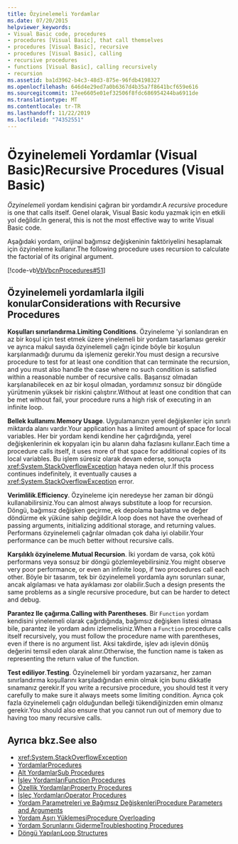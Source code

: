 ```yaml
---
title: Özyinelemeli Yordamlar
ms.date: 07/20/2015
helpviewer_keywords:
- Visual Basic code, procedures
- procedures [Visual Basic], that call themselves
- procedures [Visual Basic], recursive
- procedures [Visual Basic], calling
- recursive procedures
- functions [Visual Basic], calling recursively
- recursion
ms.assetid: ba1d3962-b4c3-48d3-875e-96fdb4198327
ms.openlocfilehash: 646d4e29ed7a0b6367d4b35a7f8641bcf659e616
ms.sourcegitcommit: 17ee6605e01ef32506f8fdc686954244ba6911de
ms.translationtype: MT
ms.contentlocale: tr-TR
ms.lasthandoff: 11/22/2019
ms.locfileid: "74352551"
---
```

# <a name="recursive-procedures-visual-basic"></a><span data-ttu-id="83582-102">Özyinelemeli Yordamlar (Visual Basic)</span><span class="sxs-lookup"><span data-stu-id="83582-102">Recursive Procedures (Visual Basic)</span></span>

<span data-ttu-id="83582-103">*Özyinelemeli* yordam kendisini çağıran bir yordamdır.</span><span class="sxs-lookup"><span data-stu-id="83582-103">A *recursive* procedure is one that calls itself.</span></span> <span data-ttu-id="83582-104">Genel olarak, Visual Basic kodu yazmak için en etkili yol değildir.</span><span class="sxs-lookup"><span data-stu-id="83582-104">In general, this is not the most effective way to write Visual Basic code.</span></span>  
  
 <span data-ttu-id="83582-105">Aşağıdaki yordam, orijinal bağımsız değişkeninin faktöriyelini hesaplamak için özyineleme kullanır.</span><span class="sxs-lookup"><span data-stu-id="83582-105">The following procedure uses recursion to calculate the factorial of its original argument.</span></span>  
  
 [!code-vb[VbVbcnProcedures#51](~/samples/snippets/visualbasic/VS_Snippets_VBCSharp/VbVbcnProcedures/VB/Class1.vb#51)]  
  
## <a name="considerations-with-recursive-procedures"></a><span data-ttu-id="83582-106">Özyinelemeli yordamlarla ilgili konular</span><span class="sxs-lookup"><span data-stu-id="83582-106">Considerations with Recursive Procedures</span></span>

 <span data-ttu-id="83582-107">**Koşulları sınırlandırma**.</span><span class="sxs-lookup"><span data-stu-id="83582-107">**Limiting Conditions**.</span></span> <span data-ttu-id="83582-108">Özyineleme 'yi sonlandıran en az bir koşul için test etmek üzere yinelemeli bir yordam tasarlaması gerekir ve ayrıca makul sayıda özyinelemeli çağrı içinde böyle bir koşulun karşılanmadığı durumu da işlemeniz gerekir.</span><span class="sxs-lookup"><span data-stu-id="83582-108">You must design a recursive procedure to test for at least one condition that can terminate the recursion, and you must also handle the case where no such condition is satisfied within a reasonable number of recursive calls.</span></span> <span data-ttu-id="83582-109">Başarısız olmadan karşılanabilecek en az bir koşul olmadan, yordamınız sonsuz bir döngüde yürütmenin yüksek bir riskini çalıştırır.</span><span class="sxs-lookup"><span data-stu-id="83582-109">Without at least one condition that can be met without fail, your procedure runs a high risk of executing in an infinite loop.</span></span>

 <span data-ttu-id="83582-110">**Bellek kullanımı**.</span><span class="sxs-lookup"><span data-stu-id="83582-110">**Memory Usage**.</span></span> <span data-ttu-id="83582-111">Uygulamanızın yerel değişkenler için sınırlı miktarda alanı vardır.</span><span class="sxs-lookup"><span data-stu-id="83582-111">Your application has a limited amount of space for local variables.</span></span> <span data-ttu-id="83582-112">Her bir yordam kendi kendine her çağırdığında, yerel değişkenlerinin ek kopyaları için bu alanın daha fazlasını kullanır.</span><span class="sxs-lookup"><span data-stu-id="83582-112">Each time a procedure calls itself, it uses more of that space for additional copies of its local variables.</span></span> <span data-ttu-id="83582-113">Bu işlem süresiz olarak devam ederse, sonuçta <xref:System.StackOverflowException> hataya neden olur.</span><span class="sxs-lookup"><span data-stu-id="83582-113">If this process continues indefinitely, it eventually causes a <xref:System.StackOverflowException> error.</span></span>

 <span data-ttu-id="83582-114">**Verimlilik**.</span><span class="sxs-lookup"><span data-stu-id="83582-114">**Efficiency**.</span></span> <span data-ttu-id="83582-115">Özyineleme için neredeyse her zaman bir döngü kullanabilirsiniz.</span><span class="sxs-lookup"><span data-stu-id="83582-115">You can almost always substitute a loop for recursion.</span></span> <span data-ttu-id="83582-116">Döngü, bağımsız değişken geçirme, ek depolama başlatma ve değer döndürme ek yüküne sahip değildir.</span><span class="sxs-lookup"><span data-stu-id="83582-116">A loop does not have the overhead of passing arguments, initializing additional storage, and returning values.</span></span> <span data-ttu-id="83582-117">Performans özyinelemeli çağrılar olmadan çok daha iyi olabilir.</span><span class="sxs-lookup"><span data-stu-id="83582-117">Your performance can be much better without recursive calls.</span></span>

 <span data-ttu-id="83582-118">**Karşılıklı özyineleme**.</span><span class="sxs-lookup"><span data-stu-id="83582-118">**Mutual Recursion**.</span></span> <span data-ttu-id="83582-119">İki yordam de varsa, çok kötü performans veya sonsuz bir döngü gözlemleyebilirsiniz.</span><span class="sxs-lookup"><span data-stu-id="83582-119">You might observe very poor performance, or even an infinite loop, if two procedures call each other.</span></span> <span data-ttu-id="83582-120">Böyle bir tasarım, tek bir özyinelemeli yordamla aynı sorunları sunar, ancak algılaması ve hata ayıklaması zor olabilir.</span><span class="sxs-lookup"><span data-stu-id="83582-120">Such a design presents the same problems as a single recursive procedure, but can be harder to detect and debug.</span></span>

 <span data-ttu-id="83582-121">**Parantez Ile çağırma**.</span><span class="sxs-lookup"><span data-stu-id="83582-121">**Calling with Parentheses**.</span></span> <span data-ttu-id="83582-122">Bir `Function` yordam kendisini yinelemeli olarak çağırdığında, bağımsız değişken listesi olmasa bile, parantez ile yordam adını izlemelisiniz.</span><span class="sxs-lookup"><span data-stu-id="83582-122">When a `Function` procedure calls itself recursively, you must follow the procedure name with parentheses, even if there is no argument list.</span></span> <span data-ttu-id="83582-123">Aksi takdirde, işlev adı işlevin dönüş değerini temsil eden olarak alınır.</span><span class="sxs-lookup"><span data-stu-id="83582-123">Otherwise, the function name is taken as representing the return value of the function.</span></span>

 <span data-ttu-id="83582-124">**Test ediliyor**.</span><span class="sxs-lookup"><span data-stu-id="83582-124">**Testing**.</span></span> <span data-ttu-id="83582-125">Özyinelemeli bir yordam yazarsanız, her zaman sınırlandırma koşullarını karşıladığından emin olmak için bunu dikkatle sınamanız gerekir.</span><span class="sxs-lookup"><span data-stu-id="83582-125">If you write a recursive procedure, you should test it very carefully to make sure it always meets some limiting condition.</span></span> <span data-ttu-id="83582-126">Ayrıca çok fazla özyinelemeli çağrı olduğundan belleği tükendiğinizden emin olmanız gerekir.</span><span class="sxs-lookup"><span data-stu-id="83582-126">You should also ensure that you cannot run out of memory due to having too many recursive calls.</span></span>

## <a name="see-also"></a><span data-ttu-id="83582-127">Ayrıca bkz.</span><span class="sxs-lookup"><span data-stu-id="83582-127">See also</span></span>

- <xref:System.StackOverflowException>
- [<span data-ttu-id="83582-128">Yordamlar</span><span class="sxs-lookup"><span data-stu-id="83582-128">Procedures</span></span>](index.md)
- [<span data-ttu-id="83582-129">Alt Yordamlar</span><span class="sxs-lookup"><span data-stu-id="83582-129">Sub Procedures</span></span>](sub-procedures.md)
- [<span data-ttu-id="83582-130">İşlev Yordamları</span><span class="sxs-lookup"><span data-stu-id="83582-130">Function Procedures</span></span>](function-procedures.md)
- [<span data-ttu-id="83582-131">Özellik Yordamları</span><span class="sxs-lookup"><span data-stu-id="83582-131">Property Procedures</span></span>](property-procedures.md)
- [<span data-ttu-id="83582-132">İşleç Yordamları</span><span class="sxs-lookup"><span data-stu-id="83582-132">Operator Procedures</span></span>](operator-procedures.md)
- [<span data-ttu-id="83582-133">Yordam Parametreleri ve Bağımsız Değişkenleri</span><span class="sxs-lookup"><span data-stu-id="83582-133">Procedure Parameters and Arguments</span></span>](procedure-parameters-and-arguments.md)
- [<span data-ttu-id="83582-134">Yordam Aşırı Yüklemesi</span><span class="sxs-lookup"><span data-stu-id="83582-134">Procedure Overloading</span></span>](procedure-overloading.md)
- [<span data-ttu-id="83582-135">Yordam Sorunlarını Giderme</span><span class="sxs-lookup"><span data-stu-id="83582-135">Troubleshooting Procedures</span></span>](troubleshooting-procedures.md)
- [<span data-ttu-id="83582-136">Döngü Yapıları</span><span class="sxs-lookup"><span data-stu-id="83582-136">Loop Structures</span></span>](../control-flow/loop-structures.md)
